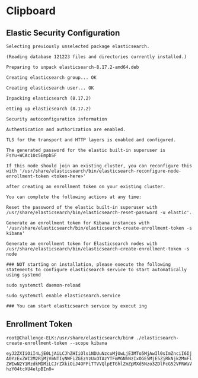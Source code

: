 # Clipboard

## Elastic Security Configuration

```
Selecting previously unselected package elasticsearch.

(Reading database 121223 files and directories currently installed.)

Preparing to unpack elasticsearch-8.17.2-amd64.deb

Creating elasticsearch group... OK

Creating elasticsearch user... OK

Inpacking elasticsearch (8.17.2)

etting up elasticsearch (8.17.2)

Security autoconfiguration information

Authentication and authorization are enabled.

TLS for the transport and HTTP layers is enabled and configured.

The generated password for the elastic built-in superuser is FsYu+WCAc10c5EmpbSF

If this node should join an existing cluster, you can reconfigure this with '/usr/share/elasticsearch/bin/elasticsearch-reconfigure-node-enrollment-token <token-here>'

after creating an enrollment token on your existing cluster.

You can complete the following actions at any time:

Reset the password of the elastic built-in superuser with /usr/share/elasticsearch/bin/elasticsearch-reset-password -u elastic'.

Generate an enrollment token for Kibana instances with '/usr/share/elasticsearch/bin/elasticsearch-create-enrollment-token -s kibana'

Generate an enrollment token for Elasticsearch nodes with /usr/share/elasticsearch/bin/elasticsearch-create-enrollment-token -s node

### NOT starting on installation, please execute the following statements to configure elasticsearch service to start automatically using systemd

sudo systemctl daemon-reload

sudo systemctl enable elasticsearch.service

### You can start elasticsearch service by execut ing
```

## Enrollment Token

```
root@Challenge-ELK:/usr/share/elasticsearch/bin# ./elasticsearch-create-enrollment-token --scope kibana
```

```eyJ2ZXIiOiI4LjE0LjAiLCJhZHIiOlsiNDUuNzcuMjUwLjE3MTo5MjAwIl0sImZnciI6IjA0YzExZWI2M2RjMjVmNTIyNWFiZGEzYzUxOTAzYTFmMGNhNzIxOGE5MjE5ZjRkNjk2MmFlZWIwN2Y1MzdkMDMiLCJrZXkiOiJ4OFFiTTVVQlpETGhlZmZpMXd5Nzo3ZDlFcG52VFRWaVhzY04tcXU4elpBIn0=```

